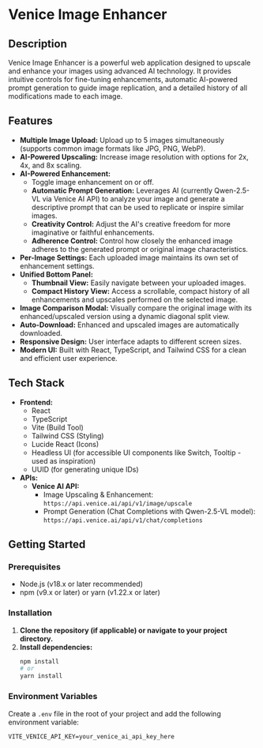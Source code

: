 # Venice Image Enhancer

## Description

Venice Image Enhancer is a powerful web application designed to upscale and enhance your images using advanced AI technology. It provides intuitive controls for fine-tuning enhancements, automatic AI-powered prompt generation to guide image replication, and a detailed history of all modifications made to each image.

## Features

*   **Multiple Image Upload:** Upload up to 5 images simultaneously (supports common image formats like JPG, PNG, WebP).
*   **AI-Powered Upscaling:** Increase image resolution with options for 2x, 4x, and 8x scaling.
*   **AI-Powered Enhancement:**
    *   Toggle image enhancement on or off.
    *   **Automatic Prompt Generation:** Leverages AI (currently Qwen-2.5-VL via Venice AI API) to analyze your image and generate a descriptive prompt that can be used to replicate or inspire similar images.
    *   **Creativity Control:** Adjust the AI's creative freedom for more imaginative or faithful enhancements.
    *   **Adherence Control:** Control how closely the enhanced image adheres to the generated prompt or original image characteristics.
*   **Per-Image Settings:** Each uploaded image maintains its own set of enhancement settings.
*   **Unified Bottom Panel:**
    *   **Thumbnail View:** Easily navigate between your uploaded images.
    *   **Compact History View:** Access a scrollable, compact history of all enhancements and upscales performed on the selected image.
*   **Image Comparison Modal:** Visually compare the original image with its enhanced/upscaled version using a dynamic diagonal split view.
*   **Auto-Download:** Enhanced and upscaled images are automatically downloaded.
*   **Responsive Design:** User interface adapts to different screen sizes.
*   **Modern UI:** Built with React, TypeScript, and Tailwind CSS for a clean and efficient user experience.

## Tech Stack

*   **Frontend:**
    *   React
    *   TypeScript
    *   Vite (Build Tool)
    *   Tailwind CSS (Styling)
    *   Lucide React (Icons)
    *   Headless UI (for accessible UI components like Switch, Tooltip - used as inspiration)
    *   UUID (for generating unique IDs)
*   **APIs:**
    *   **Venice AI API:**
        *   Image Upscaling & Enhancement: `https://api.venice.ai/api/v1/image/upscale`
        *   Prompt Generation (Chat Completions with Qwen-2.5-VL model): `https://api.venice.ai/api/v1/chat/completions`

## Getting Started

### Prerequisites

*   Node.js (v18.x or later recommended)
*   npm (v9.x or later) or yarn (v1.22.x or later)

### Installation

1.  **Clone the repository (if applicable) or navigate to your project directory.**
2.  **Install dependencies:**
    ```bash
    npm install
    # or
    yarn install
    ```

### Environment Variables

Create a `.env` file in the root of your project and add the following environment variable:

```env
VITE_VENICE_API_KEY=your_venice_ai_api_key_here